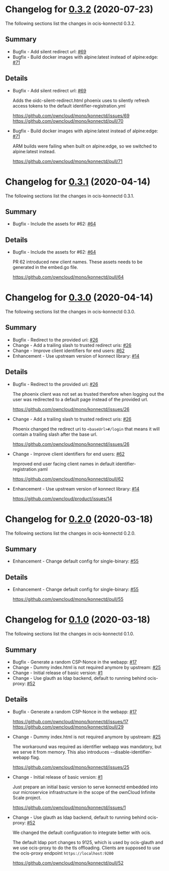 # Changelog for [0.3.2] (2020-07-23)

The following sections list the changes in ocis-konnectd 0.3.2.

[0.3.2]: https://github.com/owncloud/mono/konnectd/compare/v0.3.1...v0.3.2

## Summary

* Bugfix - Add silent redirect url: [#69](https://github.com/owncloud/mono/konnectd/issues/69)
* Bugfix - Build docker images with alpine:latest instead of alpine:edge: [#71](https://github.com/owncloud/mono/konnectd/pull/71)

## Details

* Bugfix - Add silent redirect url: [#69](https://github.com/owncloud/mono/konnectd/issues/69)

   Adds the oidc-silent-redirect.html phoenix uses to silently refresh access tokens to the
   default identifier-registration.yml

   https://github.com/owncloud/mono/konnectd/issues/69
   https://github.com/owncloud/mono/konnectd/pull/70


* Bugfix - Build docker images with alpine:latest instead of alpine:edge: [#71](https://github.com/owncloud/mono/konnectd/pull/71)

   ARM builds were failing when built on alpine:edge, so we switched to alpine:latest instead.

   https://github.com/owncloud/mono/konnectd/pull/71

# Changelog for [0.3.1] (2020-04-14)

The following sections list the changes in ocis-konnectd 0.3.1.

[0.3.1]: https://github.com/owncloud/mono/konnectd/compare/v0.3.0...v0.3.1

## Summary

* Bugfix - Include the assets for #62: [#64](https://github.com/owncloud/mono/konnectd/pull/64)

## Details

* Bugfix - Include the assets for #62: [#64](https://github.com/owncloud/mono/konnectd/pull/64)

   PR 62 introduced new client names. These assets needs to be generated in the embed.go file.

   https://github.com/owncloud/mono/konnectd/pull/64

# Changelog for [0.3.0] (2020-04-14)

The following sections list the changes in ocis-konnectd 0.3.0.

[0.3.0]: https://github.com/owncloud/mono/konnectd/compare/v0.2.0...v0.3.0

## Summary

* Bugfix - Redirect to the provided uri: [#26](https://github.com/owncloud/mono/konnectd/issues/26)
* Change - Add a trailing slash to trusted redirect uris: [#26](https://github.com/owncloud/mono/konnectd/issues/26)
* Change - Improve client identifiers for end users: [#62](https://github.com/owncloud/mono/konnectd/pull/62)
* Enhancement - Use upstream version of konnect library: [#14](https://github.com/owncloud/product/issues/14)

## Details

* Bugfix - Redirect to the provided uri: [#26](https://github.com/owncloud/mono/konnectd/issues/26)

   The phoenix client was not set as trusted therefore when logging out the user was redirected to a
   default page instead of the provided url.

   https://github.com/owncloud/mono/konnectd/issues/26


* Change - Add a trailing slash to trusted redirect uris: [#26](https://github.com/owncloud/mono/konnectd/issues/26)

   Phoenix changed the redirect uri to `<baseUrl>#/login` that means it will contain a trailing
   slash after the base url.

   https://github.com/owncloud/mono/konnectd/issues/26


* Change - Improve client identifiers for end users: [#62](https://github.com/owncloud/mono/konnectd/pull/62)

   Improved end user facing client names in default identifier-registration.yaml

   https://github.com/owncloud/mono/konnectd/pull/62


* Enhancement - Use upstream version of konnect library: [#14](https://github.com/owncloud/product/issues/14)

   https://github.com/owncloud/product/issues/14

# Changelog for [0.2.0] (2020-03-18)

The following sections list the changes in ocis-konnectd 0.2.0.

[0.2.0]: https://github.com/owncloud/mono/konnectd/compare/v0.1.0...v0.2.0

## Summary

* Enhancement - Change default config for single-binary: [#55](https://github.com/owncloud/mono/konnectd/pull/55)

## Details

* Enhancement - Change default config for single-binary: [#55](https://github.com/owncloud/mono/konnectd/pull/55)

   https://github.com/owncloud/mono/konnectd/pull/55

# Changelog for [0.1.0] (2020-03-18)

The following sections list the changes in ocis-konnectd 0.1.0.

[0.1.0]: https://github.com/owncloud/mono/konnectd/compare/66337bb4dad4a3202880323adf7a51a1a3bb4085...v0.1.0

## Summary

* Bugfix - Generate a random CSP-Nonce in the webapp: [#17](https://github.com/owncloud/mono/konnectd/issues/17)
* Change - Dummy index.html is not required anymore by upstream: [#25](https://github.com/owncloud/mono/konnectd/issues/25)
* Change - Initial release of basic version: [#1](https://github.com/owncloud/mono/konnectd/issues/1)
* Change - Use glauth as ldap backend, default to running behind ocis-proxy: [#52](https://github.com/owncloud/mono/konnectd/pull/52)

## Details

* Bugfix - Generate a random CSP-Nonce in the webapp: [#17](https://github.com/owncloud/mono/konnectd/issues/17)

   https://github.com/owncloud/mono/konnectd/issues/17
   https://github.com/owncloud/mono/konnectd/pull/29


* Change - Dummy index.html is not required anymore by upstream: [#25](https://github.com/owncloud/mono/konnectd/issues/25)

   The workaround was required as identifier webapp was mandatory, but we serve it from memory.
   This also introduces --disable-identifier-webapp flag.

   https://github.com/owncloud/mono/konnectd/issues/25


* Change - Initial release of basic version: [#1](https://github.com/owncloud/mono/konnectd/issues/1)

   Just prepare an initial basic version to serve konnectd embedded into our microservice
   infrastructure in the scope of the ownCloud Infinite Scale project.

   https://github.com/owncloud/mono/konnectd/issues/1


* Change - Use glauth as ldap backend, default to running behind ocis-proxy: [#52](https://github.com/owncloud/mono/konnectd/pull/52)

   We changed the default configuration to integrate better with ocis.

   The default ldap port changes to 9125, which is used by ocis-glauth and we use ocis-proxy to do
   the tls offloading. Clients are supposed to use the ocis-proxy endpoint
   `https://localhost:9200`

   https://github.com/owncloud/mono/konnectd/pull/52


